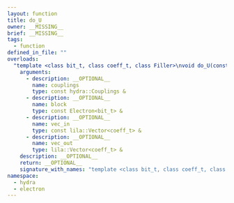 ```yaml
---
layout: function
title: do_U
owner: __MISSING__
brief: __MISSING__
tags:
  - function
defined_in_file: ""
overloads:
  "template <class bit_t, class coeff_t, class Filler>\nvoid do_U(const hydra::Couplings &, const Electron<bit_t> &, const lila::Vector<coeff_t> &, lila::Vector<coeff_t> &)":
    arguments:
      - description: __OPTIONAL__
        name: couplings
        type: const hydra::Couplings &
      - description: __OPTIONAL__
        name: block
        type: const Electron<bit_t> &
      - description: __OPTIONAL__
        name: vec_in
        type: const lila::Vector<coeff_t> &
      - description: __OPTIONAL__
        name: vec_out
        type: lila::Vector<coeff_t> &
    description: __OPTIONAL__
    return: __OPTIONAL__
    signature_with_names: "template <class bit_t, class coeff_t, class Filler>\nvoid do_U(const hydra::Couplings & couplings, const Electron<bit_t> & block, const lila::Vector<coeff_t> & vec_in, lila::Vector<coeff_t> & vec_out)"
namespace:
  - hydra
  - electron
---
```

